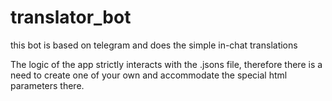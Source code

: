 # translator_bot
this bot is based on telegram and does the simple in-chat translations

The logic of the app strictly interacts with the .jsons file, therefore there is a need to create one of your own and accommodate the special html parameters there.
